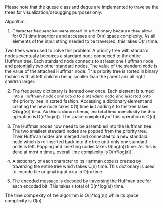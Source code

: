 Please note that the queue class and deque are implemented to traverse the trees for visualization/debugging purposes only.

Algorithm:
1. Character frequencies were stored in a dictionary because they allow for O(1) time insertions and accesses and O(n) space complexity.  As all elements of the input string needed to be traversed, this takes O(n) time.

Two trees were used to solve this problem.  A priority tree with standard nodes eventually becomes a standard node connected to the entire Huffman tree.  Each standard node connects to at least one Huffman node and potentially two other standard nodes.  The value of the standard node is the value of the attached Huffman node.  This priority tree is sorted in binary fashion with all left children being smaller than the parent and all right children larger.

2. The frequency dictionary is iterated over once.  Each element is turned into a Huffman node connected to a standard node and inserted onto the priority tree in sorted fashion.  Accessing a dictionary element and creating the new node takes O(1) time but adding it to the tree takes O(log(n)) time.  As this is done n times, the total time complexity for this operation is O(n*log(n)).  The space complexity of this operation is O(n).

3.  The Huffman nodes now need to be assembled into the Huffman tree.  The two smallest standard nodes are popped from the priority tree.  Their Huffman nodes are merged and connected to a new standard node which is re-inserted back into the tree until only one standard node is left.  Popping and inserting nodes takes O(log(n)) time.  As this is done at most n times, overall time complexity is O(n*log(n)).

4.  A dictionary of each character to its Huffman code is created by traversing the entire tree which takes O(n) time.  This dictionary is used to encode the original input data in O(n) time.

5.  The encoded message is decoded by traversing the Huffman tree for each encoded bit.  This takes a total of O(n*log(n)) time.

The time complexity of the algorithm is O(n*log(n)) while its space complexity is O(n).
